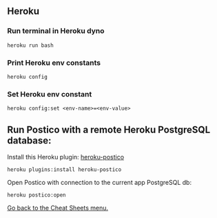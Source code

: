 ## Heroku

### Run terminal in Heroku dyno
```
heroku run bash
```
### Print Heroku env constants
```
heroku config
```
### Set Heroku env constant
```
heroku config:set <env-name>=<env-value>
```

## Run Postico with a remote Heroku PostgreSQL database:
Install this Heroku plugin: [heroku-postico](https://www.npmjs.com/package/heroku-postico) 
```
heroku plugins:install heroku-postico
```
Open Postico with connection to the current app PostgreSQL db:
```
heroku postico:open
```


[Go back to the Cheat Sheets menu.](../README.md)
